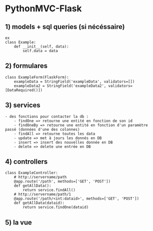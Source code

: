 # PythonMVC-Flask

## 1) models + sql queries (si nécéssaire)
    ex 
    class Example:
        def __init__(self, data):
            self.data = data
## 2) formulares
    class ExampleForm(FlaskForm):
        exampleData = StringField('exampleData', validators=[])
        exampleData2 = StringField('exampleData2', validators=[DataRequired()])
## 3) services
    - des fonctions pour contacter la db : 
        - findOne => retourne une entité en fonction de son id
        - findOneBy => retourne une entité en fonction d'un paramètre passé (données d'une des colonnes)
        - findAll => retourne toutes les data
        - update => met à jours les donnés en DB
        - insert => insert des nouvelles donnée en DB
        - delete => delete une entrée en DB
## 4) controllers
    class ExampleController:
        # http://servername/path
        @app.route('/path', methods=['GET', 'POST'])
        def getAllData():
            return service.findAll()
        # http://servername/path/1
        @app.route('/path/<int:dataid>', methods=['GET', 'POST'])
        def getAllData(dataid):
            return service.findOne(dataid)
## 5) la vue
